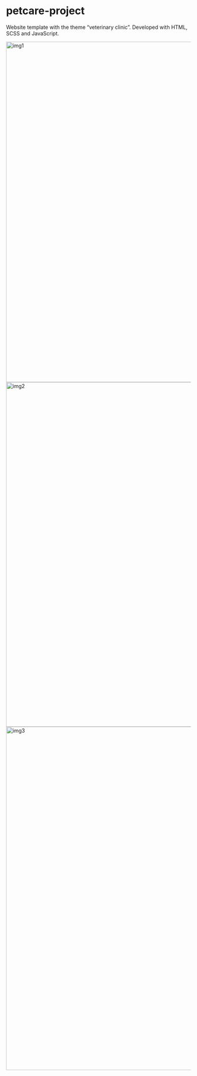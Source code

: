 # petcare-project

Website template with the theme “veterinary clinic”. Developed with HTML, SCSS and JavaScript.

<img width="925" alt="img1" src="https://github.com/user-attachments/assets/d1f2c020-6423-413e-87e4-d63ade5ab1a5">
<img width="936" alt="img2" src="https://github.com/user-attachments/assets/28f42ad1-fddd-4022-997c-92547e73ea91">
<img width="933" alt="img3" src="https://github.com/user-attachments/assets/65289d4a-99ac-4a4a-b58d-163f8cbef36d">

